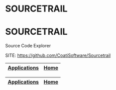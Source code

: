 # SOURCETRAIL
# SOURCETRAIL
 
 Source Code Explorer
 
 SITE: https://github.com/CoatiSoftware/Sourcetrail

 | [Applications](https://portable-linux-apps.github.io/apps.html) | [Home](https://portable-linux-apps.github.io)
 | --- | --- |

 | [Applications](https://portable-linux-apps.github.io/apps.html) | [Home](https://portable-linux-apps.github.io)
 | --- | --- |
